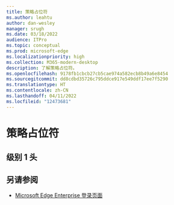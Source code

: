 ```yaml
---
title: 策略占位符
ms.author: leahtu
author: dan-wesley
manager: srugh
ms.date: 03/18/2022
audience: ITPro
ms.topic: conceptual
ms.prod: microsoft-edge
ms.localizationpriority: high
ms.collection: M365-modern-desktop
description: 了解策略占位符。
ms.openlocfilehash: 9178fb1cbcb27cb5cae974a582ecb8b49a6e8454
ms.sourcegitcommit: dd8cdbd35726c795ddce917e549ddf17ee7f5290
ms.translationtype: HT
ms.contentlocale: zh-CN
ms.lasthandoff: 04/11/2022
ms.locfileid: "12473681"
---
```

# <a name="policy-placeholder"></a>策略占位符


## <a name="level-1-head"></a>级别 1 头


## <a name="see-also"></a>另请参阅

- [Microsoft Edge Enterprise 登录页面](https://aka.ms/EdgeEnterprise)
